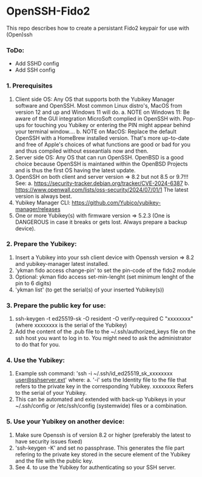 # OpenSSH-Fido2

This repo describes how to create a persistant Fido2 keypair for use with (Open)ssh

### ToDo:
- Add SSHD config
- Add SSH config

### 1. Prerequisites
1. Client side OS: Any OS that supports both the Yubikey Manager software and OpenSSH. Most common Linux distro's, MacOS from version 12 and up
  and Windows 11 will do.
  a. NOTE on Windows 11: Be aware of the GUI integration MicroSoft complied in OpenSSH with. Pop-ups for touching you Yubikey or entering the PIN
  might appear behind your terminal window....
  b. NOTE on MacOS: Replace the default OpenSSH with a HomeBrew installed version. That's more up-to-date and free of Apple's choices of what
  functions are good or bad for you and thus compiled without esseantials now and then.
2. Server side OS: Any OS that can run OpenSSH. OpenBSD is a good choice because OpenSSH is maintaned within the OpenBSD Projects and is thus the
  first OS having the latest update.
3. OpenSSH on both client and server version => 8.2 but not 8.5 or 9.7!!! See:
  a. https://security-tracker.debian.org/tracker/CVE-2024-6387
  b. https://www.openwall.com/lists/oss-security/2024/07/01/1
  The latest version is always best.
4. Yubikey Manager CLI: https://github.com/Yubico/yubikey-manager/releases
5. One or more Yubikey(s) with firmware version => 5.2.3 (One is DANGEROUS in case it breaks or gets lost. Always prepare a backup device).

### 2. Prepare the Yubikey:
1. Insert a Yubikey into your ssh client device with Openssh version => 8.2 and yubikey-manager latest installed.
2. 'ykman fido access change-pin' to set the pin-code of the fido2 module
3. Optional: ykman fido access set-min-lenght (set minimum lenght of the pin to 6 digits)
4. 'ykman list' (to get the serial(s) of your inserted Yubikey(s))

### 3. Prepare the public key for use:
1. ssh-keygen -t ed25519-sk -O resident -O verify-required C "xxxxxxxx" (where xxxxxxxx is the serial of the Yubikey)
2. Add the content of the .pub file to the ~/.ssh/authorized_keys file on the ssh host you want to log in to. You might need to ask the administrator to do that for you.

### 4. Use the Yubikey:
1. Example ssh command: 'ssh -i ~/.ssh/id_ed25519_sk_xxxxxxxx user@sshserver.ext' where:
  a. '-i' sets the Identity file to the file that refers to the private key in the corresponding Yubikey. xxxxxxxx Refers to the serial of your Yubikey.
2. This can be automated and extended with back-up Yubikeys in your ~/.ssh/config or /etc/ssh/config (systemwide) files or a combination.

### 5. Use your Yubikey on another device:
1. Make sure Openssh is of version 8.2 or higher (preferably the latest to have security issues fixed)
2. 'ssh-keygen -K' and set no passphrase. This generates the file part refering to the private key stored in the secure element of the Yubikey and the file with the public key.
3. See 4. to use the Yubikey for authenticating so your SSH server.
